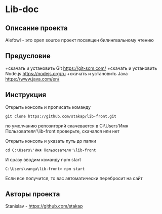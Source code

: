 # Lib-doc

## Описание проекта
Alefowl - это open source проект посвящен билингвальному чтению 

## Предусловие
+скачать и установить Git 
https://git-scm.com/
+скачать и установить Node.js
https://nodejs.org/ru
+скачать и установить Java
https://www.java.com/en/

## Инструкция
Открыть консоль и прописать команду
```
git clone https://github.com/stakap/lib-front.git
```
по умолчанию репозиторий скачевается в C:\Users\'Имя Пользователя'\lib-front
проверьте, скачался или нет

Открыть консоль и указать путь до папки 
```
cd C:\Users\'Имя Пользователя'\lib-front
```
И сразу вводим команду npm start
```
C:\Users\vanga\lib-front> npm start
```
Если все получится, то вас автоматически перебросит на сайт 

## Авторы проекта
Stanislav - https://github.com/stakap